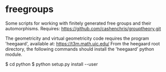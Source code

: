 # freegroups
Some scripts for working with finitely generated free groups and their automorphisms.
Requires:
https://github.com/cashenchris/grouptheory.git

The geometricity and virtual geometricity code requires the program 'heegaard', available at:
 https://t3m.math.uic.edu/
From the heegaard root directory, the following commands should install the 'heegaard' python module.

$ cd python
$ python setup.py install --user


